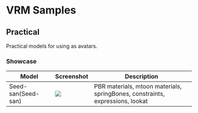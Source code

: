 # VRM Samples

## Practical
Practical models for using as avatars.

### Showcase

|  Model   |               Screenshot                |                                       Description                                        |
| -------- | --------------------------------------- | ---------------------------------------------------------------------------------------- |
| Seed-san(Seed-san) | ![](Seed-san/screenshot/screenshot.png) | PBR materials, mtoon materials, springBones, constraints, expressions, lookat |
